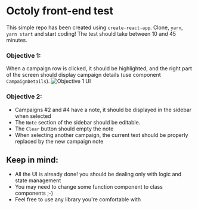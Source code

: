 # Octoly front-end test
This simple repo has been created using `create-react-app`.
Clone, `yarn`, `yarn start` and start coding!
The test should take between 10 and 45 minutes.

### Objective 1:
When a campaign row is clicked, it should be highlighted, and the right part of the screen should display campaign details (use component `CampaignDetails`).
![Objective 1 UI](https://raw.githubusercontent.com/octoly/jobs-frontend/master/doc/1.png)

### Objective 2:
- Campaigns #2 and #4 have a note, it should be displayed in the sidebar when selected
- The `Note` section of the sidebar should be editable.
- The `Clear` button should empty the note
- When selecting another campaign, the current text should be properly replaced by the new campaign note

## Keep in mind:
- All the UI is already done! you should be dealing only with logic and state management
- You may need to change some function component to class components ;-)
- Feel free to use any library you're comfortable with
